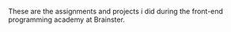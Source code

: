 These are the assignments and projects i did during the front-end programming academy at Brainster.
